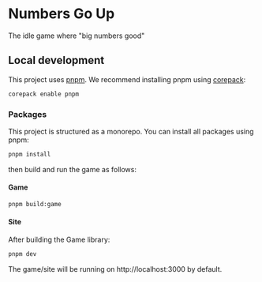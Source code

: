 # Numbers Go Up

The idle game where "big numbers good"

## Local development

This project uses [pnpm](https://pnpm.io/). We recommend installing pnpm using [corepack](https://pnpm.io/installation#using-corepack):

```sh
corepack enable pnpm
```

### Packages

This project is structured as a monorepo. You can install all packages using pnpm:

```sh
pnpm install
```

then build and run the game as follows:

#### Game

```sh
pnpm build:game
```

#### Site

After building the Game library:

```sh
pnpm dev
```

The game/site will be running on http://localhost:3000 by default.
